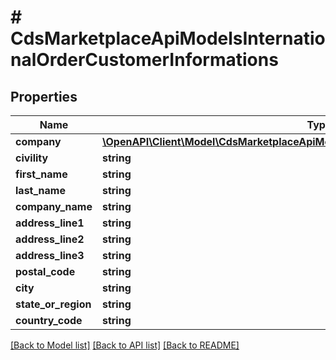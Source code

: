 # # CdsMarketplaceApiModelsInternationalOrderCustomerInformations

## Properties

Name | Type | Description | Notes
------------ | ------------- | ------------- | -------------
**company** | [**\OpenAPI\Client\Model\CdsMarketplaceApiModelsInternationalOrderCustomerCompany**](CdsMarketplaceApiModelsInternationalOrderCustomerCompany.md) |  | [optional]
**civility** | **string** |  | [optional]
**first_name** | **string** |  | [optional]
**last_name** | **string** |  | [optional]
**company_name** | **string** |  | [optional]
**address_line1** | **string** |  | [optional]
**address_line2** | **string** |  | [optional]
**address_line3** | **string** |  | [optional]
**postal_code** | **string** |  | [optional]
**city** | **string** |  | [optional]
**state_or_region** | **string** |  | [optional]
**country_code** | **string** |  | [optional]

[[Back to Model list]](../../README.md#models) [[Back to API list]](../../README.md#endpoints) [[Back to README]](../../README.md)
